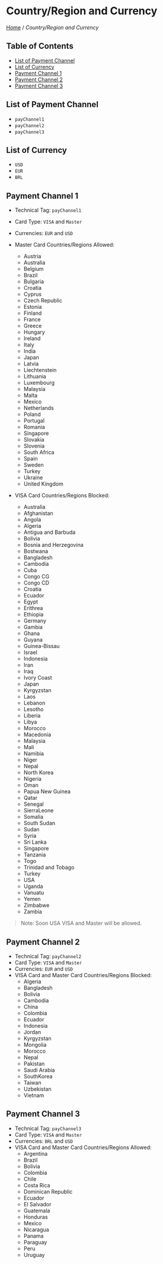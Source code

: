 # Country/Region and Currency


[Home](https://github.com/cpayapi-com/document/blob/main/README.md) /
_Country/Region and Currency_


## Table of Contents

- [List of Payment Channel](#list-of-payment-channel)
- [List of Currency](#list-of-currency)
- [Payment Channel 1](#payment-channel-1)
- [Payment Channel 2](#payment-channel-2)
- [Payment Channel 3](#payment-channel-3)

## List of Payment Channel
- `payChannel1`
- `payChannel2`
- `payChannel3`

## List of Currency
- `USD`
- `EUR`
- `BRL`

## Payment Channel 1

- Technical Tag: `payChannel1`
- Card Type: `VISA` and `Master`
- Currencies: `EUR` and `USD`
- Master Card Countries/Regions Allowed:
  - Austria
  - Australia
  - Belgium
  - Brazil
  - Bulgaria
  - Croatia
  - Cyprus
  - Czech Republic
  - Estonia
  - Finland
  - France
  - Greece
  - Hungary
  - Ireland
  - Italy
  - India
  - Japan
  - Latvia
  - Liechtenstein
  - Lithuania
  - Luxembourg
  - Malaysia
  - Malta
  - Mexico
  - Netherlands
  - Poland
  - Portugal
  - Romania
  - Singapore
  - Slovakia
  - Slovenia
  - South Africa
  - Spain
  - Sweden
  - Turkey
  - Ukraine
  - United Kingdom

- VISA Card Countries/Regions Blocked:
  - Australia
  - Afghanistan
  - Angola
  - Algeria
  - Antigua and Barbuda
  - Bolivia
  - Bosnia and Herzegovina
  - Bostwana
  - Bangladesh
  - Cambodia
  - Cuba
  - Congo CG
  - Congo CD
  - Croatia
  - Ecuador
  - Egypt
  - Erithrea
  - Ethiopia
  - Germany
  - Gambia
  - Ghana
  - Guyana
  - Guinea-Bissau
  - Israel
  - Indonesia
  - Iran
  - Iraq
  - Ivory Coast
  - Japan
  - Kyrgyzstan
  - Laos
  - Lebanon
  - Lesotho
  - Liberia
  - Libya
  - Morocco
  - Macedonia
  - Malaysia
  - Mali
  - Namibia
  - Niger
  - Nepal
  - North Korea
  - Nigeria
  - Oman
  - Papua New Guinea
  - Qatar
  - Senegal
  - SierraLeone
  - Somalia
  - South Sudan
  - Sudan
  - Syria
  - Sri Lanka
  - Singapore
  - Tanzania
  - Togo
  - Trinidad and Tobago
  - Turkey
  - USA
  - Uganda
  - Vanuatu
  - Yemen
  - Zimbabwe
  - Zambia

> Note: Soon USA VISA and Master will be allowed.

## Payment Channel 2

- Technical Tag: `payChannel2`
- Card Type: `VISA` and `Master`
- Currencies: `EUR` and `USD`
- VISA Card and Master Card Countries/Regions Blocked:
  - Algeria
  - Bangladesh
  - Bolivia
  - Cambodia
  - China
  - Colombia
  - Ecuador
  - Indonesia
  - Jordan
  - Kyrgyzstan
  - Mongolia
  - Morocco
  - Nepal
  - Pakistan
  - Saudi Arabia
  - SouthKorea
  - Taiwan
  - Uzbekistan
  - Vietnam


## Payment Channel 3

- Technical Tag: `payChannel3`
- Card Type: `VISA` and `Master`
- Currencies: `BRL` and `USD`
- VISA Card and Master Card Countries/Regions Allowed:
  - Argentina
  - Brazil
  - Bolivia
  - Colombia
  - Chile
  - Costa Rica
  - Dominican Republic
  - Ecuador
  - El Salvador
  - Guatemala
  - Honduras
  - Mexico
  - Nicaragua
  - Panama
  - Paraguay
  - Peru
  - Uruguay
